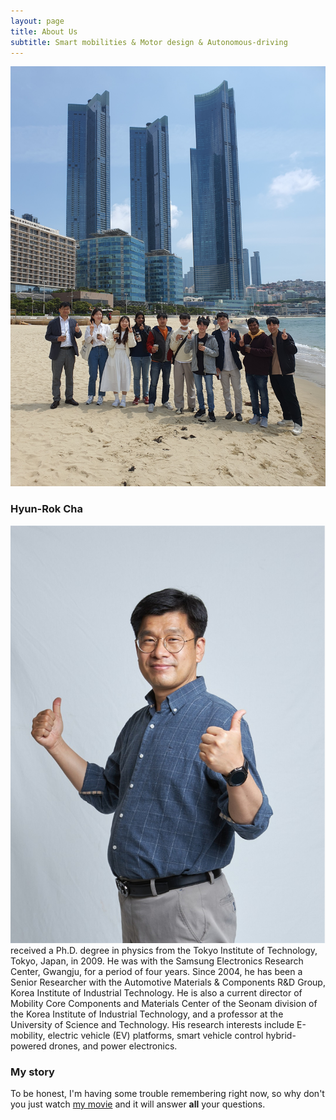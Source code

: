 ```yaml
---
layout: page
title: About Us
subtitle: Smart mobilities & Motor design & Autonomous-driving
---
```


![labpic](https://github.com/hrchalab/hrchalab.github.io/blob/master/assets/img/Aboutus.jpg?raw=true)

### Hyun-Rok Cha
![hrcha](https://github.com/hrchalab/hrchalab.github.io/blob/master/assets/img/hrcha.png?raw=true)
received a Ph.D. degree in physics from the Tokyo Institute of Technology, Tokyo, Japan, in 2009.
He was with the Samsung Electronics Research Center, Gwangju, for a period of four years.
Since 2004, he has been a Senior Researcher with the Automotive Materials \& Components R\&D Group, Korea Institute of Industrial Technology. 
He is also a current director of Mobility Core Components and Materials Center of the Seonam division of the Korea Institute of Industrial Technology, and a professor at the University of Science and Technology.
His research interests include E-mobility, electric vehicle (EV) platforms, smart vehicle control hybrid-powered drones, and power electronics.

### My story

To be honest, I'm having some trouble remembering right now, so why don't you just watch [my movie](https://en.wikipedia.org/wiki/The_Princess_Bride_%28film%29) and it will answer **all** your questions.
